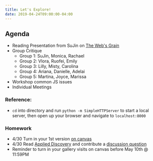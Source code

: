 ```yaml
---
title: Let's Explore!
date: 2019-04-24T09:00:00-04:00
---
```


## Agenda

- Reading Presentation from SuJin on [The Web's Grain](https://frankchimero.com/writing/the-webs-grain/)
- Group Critique
  - Group 1: SuJin, Monica, Rachael
  - Group 2: Vlora, Ruofei, Emily
  - Group 3: Lilly, Misty, Carolina
  - Group 4: Ariana, Danielle, Adelai
  - Group 5: Martina, Joyce, Marissa
- Workshop common JS issues
- Individual Meetings

### Reference: 

- `cd` into directory and run `python -m SimpleHTTPServer` to start a local server, then open up your browser and navigate to `localhost:8000`

### Homework

- 4/30 Turn in your 1st version [on canvas](https://prmlg.ht/2GBhuiH)
- 4/30 Read [Applied Discovery](https://prmlg.ht/2VjPV5E) and contribute a [discussion question](https://prmlg.ht/2T8s488)
- Reminder to turn in your gallery visits on canvas before May 10th @ 11:59PM

